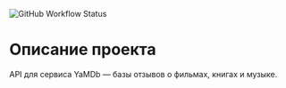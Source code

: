 ![GitHub Workflow Status](https://img.shields.io/github/workflow/status/PySCBist/yamdb_final/Yamdb%20workflow)

# Описание проекта

API для сервиса YaMDb — базы отзывов о фильмах, книгах и музыке.

